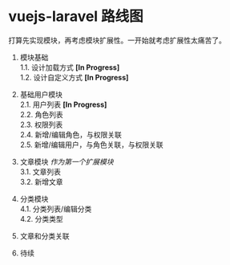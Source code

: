 # vuejs-laravel 路线图

打算先实现模块，再考虑模块扩展性。一开始就考虑扩展性太痛苦了。

1. 模块基础  
  1.1. 设计加载方式  **[In Progress]**  
  1.2. 设计自定义方式  **[In Progress]**  

2. 基础用户模块  
  2.1. 用户列表  **[In Progress]**  
  2.2. 角色列表  
  2.3. 权限列表  
  2.4. 新增/编辑角色，与权限关联  
  2.5. 新增/编辑用户，与角色关联，与权限关联
  
3. 文章模块 _作为第一个扩展模块_  
  3.1. 文章列表  
  3.2. 新增文章  
  
4. 分类模块  
  4.1. 分类列表/编辑分类  
  4.2. 分类类型  
  
5. 文章和分类关联  

6. 待续  
  
 
